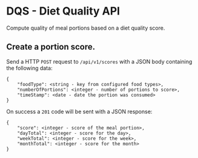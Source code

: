# DQS - Diet Quality API

Compute quality of meal portions based on a diet quality score.

## Create a portion score.
Send a HTTP `POST` request to `/api/v1/scores` with a JSON body containing
the following data:

    {
        "foodType": <string - key from configured food types>,
        "numberOfPortions": <integer - number of portions to score>,
        "timeStamp": <date - date the portion was consumed>
    }

On success a `201` code will be sent with a JSON response:

    {
        "score": <integer - score of the meal portion>,
        "dayTotal": <integer - score for the day>,
        "weekTotal": <integer - score for the week>,
        "monthTotal": <integer - score for the month>
    }
